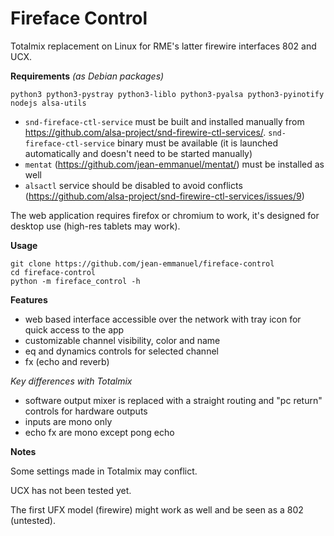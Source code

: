 # Fireface Control

Totalmix replacement on Linux for RME's latter firewire interfaces 802 and UCX.

**Requirements** *(as Debian packages)*

```
python3 python3-pystray python3-liblo python3-pyalsa python3-pyinotify nodejs alsa-utils
```

- `snd-fireface-ctl-service` must be built and installed manually from https://github.com/alsa-project/snd-firewire-ctl-services/. `snd-fireface-ctl-service` binary must be available (it is launched automatically and doesn't need to be started manually)
- `mentat` (https://github.com/jean-emmanuel/mentat/) must be installed as well
- `alsactl` service should be disabled to avoid conflicts (https://github.com/alsa-project/snd-firewire-ctl-services/issues/9)

The web application requires firefox or chromium to work, it's designed for desktop use (high-res tablets may work).


**Usage**

```
git clone https://github.com/jean-emmanuel/fireface-control
cd fireface-control
python -m fireface_control -h
```

**Features**

- web based interface accessible over the network with tray icon for quick access to the app
- customizable channel visibility, color and name
- eq and dynamics controls for selected channel
- fx (echo and reverb)

*Key differences with Totalmix*

- software output mixer is replaced with a straight routing and "pc return" controls for hardware outputs
- inputs are mono only
- echo fx are mono except pong echo


**Notes**

Some settings made in Totalmix may conflict.

UCX has not been tested yet.

The first UFX model (firewire) might work as well and be seen as a 802 (untested).
